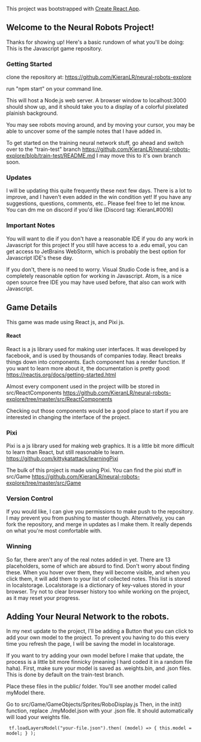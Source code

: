 This project was bootstrapped with [Create React App](https://github.com/facebook/create-react-app).

## Welcome to the Neural Robots Project!

Thanks for showing up! Here's a basic rundown of what you'll be doing: 
This is the Javascript game repository. 

### Getting Started

clone the repository at: https://github.com/KieranLR/neural-robots-explore

run "npm start" on your command line. 

This will host a Node.js web server. A browser window to localhost:3000 should show up,
and it should take you to a display of a colorful pixelated plainish background. 

You may see robots moving around, and by moving your cursor, you may be able to uncover some of the
sample notes that I have added in. 

To get started on the training neural network stuff, go ahead and switch over to the "train-test" branch
https://github.com/KieranLR/neural-robots-explore/blob/train-test/README.md
I may move this to it's own branch soon.

### Updates

I will be updating this quite frequently these next few days. There is a lot to improve, and 
I haven't even added in the win condition yet! If you have any suggestions, questions, comments, etc..
Please feel free to let me know. You can dm me on discord if you'd like (Discord tag: KieranL#0016)

### Important Notes

You will want to die if you don't have a reasonable IDE if you do any work in Javascript for this project
If you still have access to a .edu email, you can get access to JetBrains WebStorm, which is probably the best option for 
Javascript IDE's these day. 

If you don't, there is no need to worry. 
Visual Studio Code is free, and is a completely reasonable option for working in Javascript. 
Atom, is a nice open source free IDE you may have used before, that also can work with Javascript. 

## Game Details
This game was made using React js, and Pixi js. 

#### React
React is a js library used for making user interfaces. It was developed by facebook, and is used by thousands of companies today. 
React breaks things down into components. Each component has a render function. If you want to learn more about it, the documentation is pretty good: https://reactjs.org/docs/getting-started.html

Almost every component used in the project willb be stored in src/ReactComponents
https://github.com/KieranLR/neural-robots-explore/tree/master/src/ReactComponents

Checking out those components would be a good place to start if you are interested in changing the interface of the project. 

### Pixi
Pixi is a js library used for making web graphics. It is a little bit more difficult to learn than React, but still reasonable to learn. 
https://github.com/kittykatattack/learningPixi

The bulk of this project is made using Pixi. 
You can find the pixi stuff in src/Game
https://github.com/KieranLR/neural-robots-explore/tree/master/src/Game

### Version Control
If you would like, I can give you permissions to make push to the repository. I may prevent you from pushing to master though. 
Alternatively, you can fork the repository, and merge in updates as I make them. It really depends on what you're most comfortable with.

### Winning
So far, there aren't any of the real notes added in yet. There are 13 placeholders, some of which are absurd to find. Don't worry about finding these.
When you hover over them, they will become visible, and when you click them, it will add them to your list of collected notes. 
This list is stored in localstorage. 
Localstorage is a dictionary of key-values stored in your browser. Try not to clear browser history too while working on the project, as it may reset your progress. 

## Adding Your Neural Network to the robots. 
In my next update to the project, I'll be adding a Button that you can click to add your own model to the project. 
To prevent you having to do this every time you refresh the page, I will be saving the model in localstorage.

If you want to try adding your own model before I make that update, the process is a little bit more finnicky (meaning I hard coded it in a random file haha).
First, make sure your model is saved as .weights.bin, and .json files. This is done by default on the train-test branch. 

Place these files in the public/ folder. You'll see another model called myModel there. 

Go to src/Game/GameObjects/Sprites/RoboDisplay.js
Then, in the init() function, replace ./myModel.json with your .json file. It should automatically will load your weights file. 


 ` tf.loadLayersModel("your-file.json").then(
            (model) => {
                this.model = model;
            }
        );`


